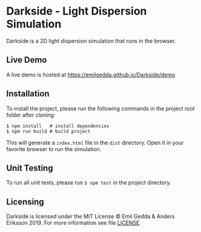 # Darkside - Light Dispersion Simulation

Darkside is a 2D light dispersion simulation that runs in the browser.

## Live Demo

A live demo is hosted at https://emilgedda.github.io/Darkside/demo

## Installation

To install the project, please run the following commands in the project root folder after cloning:

```
$ npm install   # install dependencies
$ npm run build # build project
```
This will generate a `index.html` file in the `dist` directory. Open it in your favorite browser to run the simulation.

## Unit Testing

To run all unit tests, please run `$ npm test` in the project directory.

## Licensing
Darkside is licensed under the MIT License © Emil Gedda & Anders Eriksson 2019. For more information see file [LICENSE](LICENSE).
